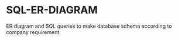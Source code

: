 # SQL-ER-DIAGRAM
ER diagram and SQL queries to make database schema according to company requirement
